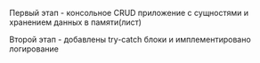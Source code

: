 Первый этап - консольное CRUD приложение с сущностями и хранением данных в памяти(лист)

Второй этап - добавлены try-catch блоки и имплементировано логирование

